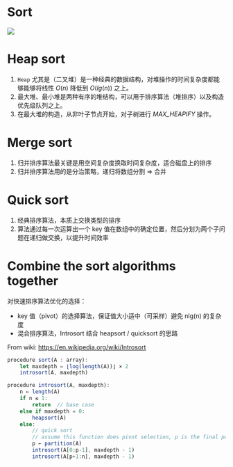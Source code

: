 # Sort

![](https://tva1.sinaimg.cn/large/006y8mN6ly1g6px26ybcfj316q0jcdi3.jpg)

# Heap sort

1. `Heap` 尤其是（二叉堆）是一种经典的数据结构，对堆操作的时间复杂度都能够能够将线性 $O(n)$ 降低到 $O(lg(n))$  之上。
2. 最大堆、最小堆是两种有序的堆结构，可以用于排序算法（堆排序）以及构造优先级队列之上。
3. 在最大堆的构造，从非叶子节点开始，对子树进行 *MAX_HEAPIFY* 操作。

# Merge sort

1. 归并排序算法最关键是用空间复杂度换取时间复杂度，适合磁盘上的排序
2. 归并排序算法用的是分治策略，递归将数组分割 => 合并

# Quick sort

1. 经典排序算法，本质上交换类型的排序
2. 算法通过每一次运算出一个 key 值在数组中的确定位置，然后分划为两个子问题在递归做交换，以提升时间效率

# Combine the sort algorithms together

对快速排序算法优化的选择：

- key 值（pivot）的选择算法，保证值大小适中（可采样）避免 nlg(n) 的复杂度
- 混合排序算法，Introsort 结合 heapsort / quicksort 的思路

From wiki: https://en.wikipedia.org/wiki/Introsort

```javascript
procedure sort(A : array):
    let maxdepth = ⌊log(length(A))⌋ × 2
    introsort(A, maxdepth)

procedure introsort(A, maxdepth):
    n ← length(A)
    if n ≤ 1:
        return  // base case
    else if maxdepth = 0:
        heapsort(A)
    else:
        // quick sort
        // assume this function does pivot selection, p is the final position of the pivot
        p ← partition(A)  
        introsort(A[0:p-1], maxdepth - 1)
        introsort(A[p+1:n], maxdepth - 1)
```


